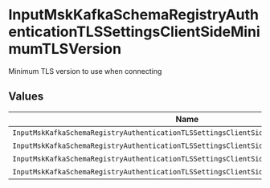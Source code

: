 # InputMskKafkaSchemaRegistryAuthenticationTLSSettingsClientSideMinimumTLSVersion

Minimum TLS version to use when connecting


## Values

| Name                                                                                    | Value                                                                                   |
| --------------------------------------------------------------------------------------- | --------------------------------------------------------------------------------------- |
| `InputMskKafkaSchemaRegistryAuthenticationTLSSettingsClientSideMinimumTLSVersionTlSv1`  | TLSv1                                                                                   |
| `InputMskKafkaSchemaRegistryAuthenticationTLSSettingsClientSideMinimumTLSVersionTlSv11` | TLSv1.1                                                                                 |
| `InputMskKafkaSchemaRegistryAuthenticationTLSSettingsClientSideMinimumTLSVersionTlSv12` | TLSv1.2                                                                                 |
| `InputMskKafkaSchemaRegistryAuthenticationTLSSettingsClientSideMinimumTLSVersionTlSv13` | TLSv1.3                                                                                 |